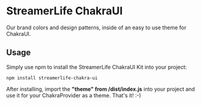 # StreamerLife ChakraUI

Our brand colors and design patterns, inside of an easy to use theme for ChakraUI.

## Usage

Simply use npm to install the StreamerLife ChakraUI Kit into your project:

`npm install streamerlife-chakra-ui`

After installing, import the **"theme" from /dist/index.js** into your project and use it for your ChakraProvider as a theme. That's it! :-)

